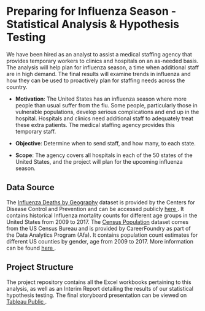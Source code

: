 # Preparing for Influenza Season - Statistical Analysis & Hypothesis Testing
We have been hired as an analyst to assist a medical staffing agency that provides temporary workers to clinics and hospitals on an as-needed basis. The analysis will help plan for influenza season, a time when additional staff are in high demand. The final results will examine trends in influenza and how they can be used to proactively plan for staffing needs across the country.

* <b>Motivation</b>: The United States has an influenza season where more people than usual suffer from the flu. Some people, particularly those in vulnerable populations, develop serious complications and end up in the hospital. Hospitals and clinics need additional staff to adequately treat these extra patients. The medical staffing agency provides this temporary staff.

* <b>Objective</b>: Determine when to send staff, and how many, to each state.

* <b>Scope</b>: The agency covers all hospitals in each of the 50 states of the United States, and the project will plan for the upcoming influenza season.

## Data Source
The <ins>Influenza Deaths by Geography</ins> </a>dataset is provided by the Centers for Disease Control and Prevention and can be accessed publicly <a href="https://wonder.cdc.gov/ucd-icd10.html"> here </a>. It contains historical Influenza mortality counts for different age groups in the United States from 2009 to 2017.
The <ins>Census Population</ins> </a>dataset comes from the US Census Bureau and is provided by CareerFoundry as part of the Data Analytics Program (Afa). It contains population count estimates for different US counties by gender, age from 2009 to 2017. More information can be found <a href="https://www.census.gov/data/datasets/time-series/demo/popest/2020s-national-detail.html"> here </a>.

## Project Structure
The project repository contains all the Excel workbooks pertaining to this analysis, as well as an Interim Report detailing the results of our statistical hypothesis testing. The final storyboard presentation can be viewed on <a href="https://public.tableau.com/app/profile/aymen.touihri/viz/_PreparingforInfluenzaSeasonStoryboard_v2/DataStory">Tableau Public </a>.
